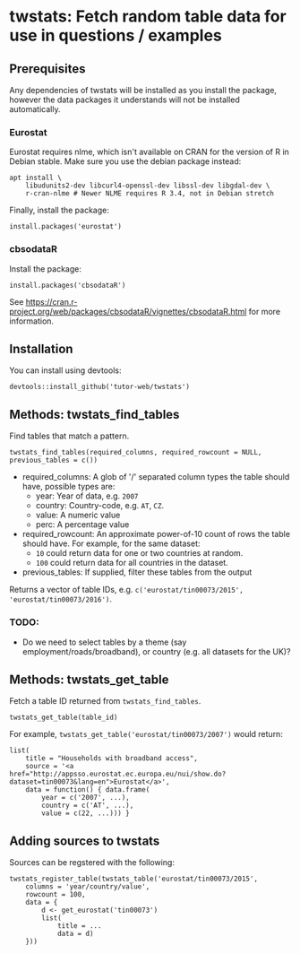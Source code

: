 # twstats: Fetch random table data for use in questions / examples

## Prerequisites

Any dependencies of twstats will be installed as you install the package,
however the data packages it understands will not be installed automatically.

### Eurostat

Eurostat requires nlme, which isn't available on CRAN for the version of R in Debian stable.
Make sure you use the debian package instead:

```
apt install \
    libudunits2-dev libcurl4-openssl-dev libssl-dev libgdal-dev \
    r-cran-nlme # Newer NLME requires R 3.4, not in Debian stretch
```

Finally, install the package:

```
install.packages('eurostat')
```

### cbsodataR

Install the package:

```
install.packages('cbsodataR')
```

See https://cran.r-project.org/web/packages/cbsodataR/vignettes/cbsodataR.html for more information.

## Installation

You can install using devtools:

```
devtools::install_github('tutor-web/twstats')
```

## Methods: twstats_find_tables

Find tables that match a pattern.

```
twstats_find_tables(required_columns, required_rowcount = NULL, previous_tables = c())
```

* required_columns: A glob of '/' separated column types the table should have, possible types are:
  * year: Year of data, e.g. ``2007``
  * country: Country-code, e.g. ``AT``, ``CZ``.
  * value: A numeric value
  * perc: A percentage value
* required_rowcount: An approximate power-of-10 count of rows the table should have. For example, for the same dataset:
  * ``10`` could return data for one or two countries at random.
  * ``100`` could return data for all countries in the dataset.
* previous_tables: If supplied, filter these tables from the output

Returns a vector of table IDs, e.g. ``c('eurostat/tin00073/2015', 'eurostat/tin00073/2016')``.

### TODO:

* Do we need to select tables by a theme (say employment/roads/broadband), or country (e.g. all datasets for the UK)?

## Methods: twstats_get_table

Fetch a table ID returned from ``twstats_find_tables``.

```
twstats_get_table(table_id)
```

For example, ``twstats_get_table('eurostat/tin00073/2007')`` would return:

```
list(
    title = "Households with broadband access",
    source = '<a href="http://appsso.eurostat.ec.europa.eu/nui/show.do?dataset=tin00073&lang=en">Eurostat</a>',
    data = function() { data.frame(
        year = c('2007', ...),
        country = c('AT', ...),
        value = c(22, ...))) }
```

## Adding sources to twstats

Sources can be regstered with the following:

```
twstats_register_table(twstats_table('eurostat/tin00073/2015',
    columns = 'year/country/value',
    rowcount = 100,
    data = {
        d <- get_eurostat('tin00073')
        list(
            title = ...
            data = d)
    }))
```
